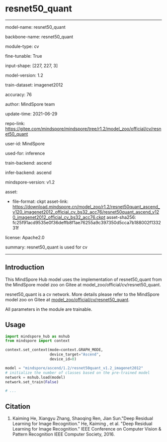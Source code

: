 # resnet50_quant

---

model-name: resnet50_quant

backbone-name: resnet50_quant

module-type: cv

fine-tunable: True

input-shape: [227, 227, 3]

model-version: 1.2

train-dataset: imagenet2012

accuracy: 76

author: MindSpore team

update-time: 2021-06-29

repo-link: <https://gitee.com/mindspore/mindspore/tree/r1.2/model_zoo/official/cv/resnet50_quant>

user-id: MindSpore

used-for: inference

train-backend: ascend

infer-backend: ascend

mindspore-version: v1.2

asset:

-
    file-format: ckpt
    asset-link: <https://download.mindspore.cn/model_zoo/r1.2/resnet50quant_ascend_v120_imagenet2012_official_cv_bs32_acc76/resnet50quant_ascend_v120_imagenet2012_official_cv_bs32_acc76.ckpt>
    asset-sha256: fc25f91acd9535e0f36deffb8f1ae76255a9c397350d5cca7b188002f133231f

license: Apache2.0

summary: resnet50_quant is used for cv

---

## Introduction

This MindSpore Hub model uses the implementation of resnet50_quant from the MindSpore model zoo on Gitee at model_zoo/official/cv/resnet50_quant.

resnet50_quant is a cv network. More details please refer to the MindSpore model zoo on Gitee at [model_zoo/official/cv/resnet50_quant](https://gitee.com/mindspore/mindspore/blob/r1.2/model_zoo/official/cv/resnet50_quant/README.md).

All parameters in the module are trainable.

## Usage

```python
import mindspore_hub as mshub
from mindspore import context

context.set_context(mode=context.GRAPH_MODE,
                    device_target="Ascend",
                    device_id=0)

model = "mindspore/ascend/1.2/resnet50quant_v1.2_imagenet2012"
# initialize the number of classes based on the pre-trained model
network = mshub.load(model)
network.set_train(False)

# ...
```

## Citation

1. Kaiming He, Xiangyu Zhang, Shaoqing Ren, Jian Sun."Deep Residual Learning for Image Recognition." He, Kaiming , et al. "Deep Residual Learning for Image Recognition." IEEE Conference on Computer Vision & Pattern Recognition IEEE Computer Society, 2016.
